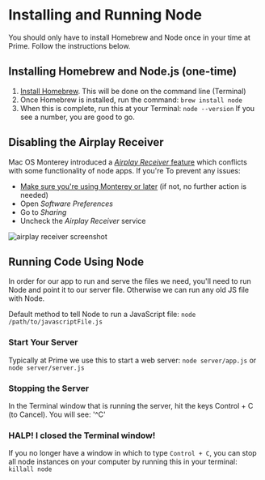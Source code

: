 # Installing and Running Node
You should only have to install Homebrew and Node once in your time at Prime. Follow the instructions below.

## Installing Homebrew and Node.js (one-time)

1. [Install Homebrew](http://brew.sh/). This will be done on the command line (Terminal)
2. Once Homebrew is installed, run the command: `brew install node`
3. When this is complete, run this at your Terminal: `node --version` If you see a number, you are good to go.

## Disabling the Airplay Receiver

Mac OS Monterey introduced a [_Airplay Receiver_ feature](https://9to5mac.com/2021/06/20/macos-monterey-airplay-to-mac/) which conflicts with some functionality of node apps. If you're To prevent any issues:

- [Make sure you're using Monterey or later](https://support.apple.com/en-us/HT201260) (if not, no further action is needed)
- Open _Software Preferences_
- Go to _Sharing_
- Uncheck the _Airplay Receiver_ service

![airplay receiver screenshot](https://user-images.githubusercontent.com/1153371/139333479-55a8d2ac-42d2-4374-93fc-490c3a082b37.png)


## Running Code Using Node
In order for our app to run and serve the files we need, you'll need to run Node and point it to our server file. Otherwise we can run any old JS file with Node.

Default method to tell Node to run a JavaScript file: `node /path/to/javascriptFile.js`

### Start Your Server

Typically at Prime we use this to start a web server: `node server/app.js` or `node server/server.js`

### Stopping the Server

In the Terminal window that is running the server, hit the keys Control + C (to Cancel). You will see: '^C'

### HALP! I closed the Terminal window!

If you no longer have a window in which to type `Control + C`, you can stop all node instances on your computer by running this in your terminal: `killall node`
